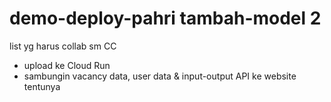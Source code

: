 # demo-deploy-pahri tambah-model 2
list yg harus collab sm CC
- upload ke Cloud Run
- sambungin vacancy data, user data & input-output API ke website tentunya
